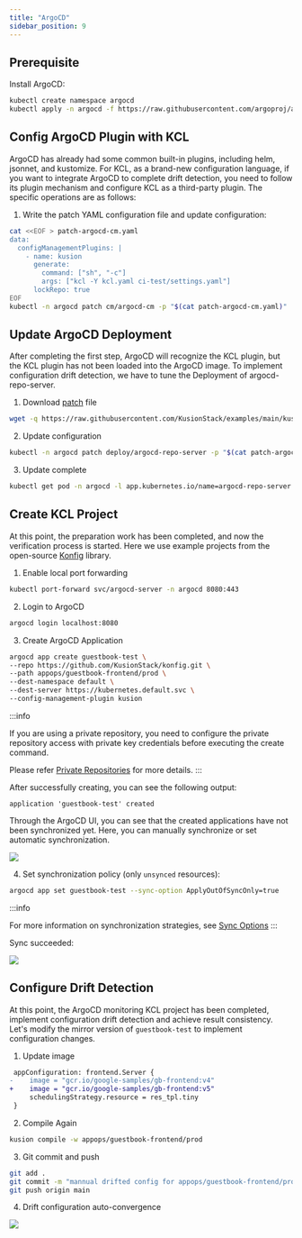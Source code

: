 ```yaml
---
title: "ArgoCD"
sidebar_position: 9
---
```


## Prerequisite

Install ArgoCD:

```bash
kubectl create namespace argocd
kubectl apply -n argocd -f https://raw.githubusercontent.com/argoproj/argo-cd/stable/manifests/install.yaml
```

## Config ArgoCD Plugin with KCL

ArgoCD has already had some common built-in plugins, including helm, jsonnet, and kustomize. For KCL, as a brand-new configuration language, if you want to integrate ArgoCD to complete drift detection, you need to follow its plugin mechanism and configure KCL as a third-party plugin. The specific operations are as follows:

1. Write the patch YAML configuration file and update configuration:

```bash
cat <<EOF > patch-argocd-cm.yaml
data:
  configManagementPlugins: |
    - name: kusion
      generate:
        command: ["sh", "-c"]
        args: ["kcl -Y kcl.yaml ci-test/settings.yaml"]
      lockRepo: true
EOF
kubectl -n argocd patch cm/argocd-cm -p "$(cat patch-argocd-cm.yaml)"
```

## Update ArgoCD Deployment

After completing the first step, ArgoCD will recognize the KCL plugin, but the KCL plugin has not been loaded into the ArgoCD image. To implement configuration drift detection, we have to tune the Deployment of argocd-repo-server.

1. Download [patch](https://github.com/KusionStack/examples/blob/main/kusion/argo-cd/patch-argocd-repo-server.yaml) file

```bash
wget -q https://raw.githubusercontent.com/KusionStack/examples/main/kusion/argo-cd/patch-argocd-repo-server.yaml
```

2. Update configuration

```bash
kubectl -n argocd patch deploy/argocd-repo-server -p "$(cat patch-argocd-repo-server.yaml)"
```

3. Update complete

```bash
kubectl get pod -n argocd -l app.kubernetes.io/name=argocd-repo-server
```

## Create KCL Project

At this point, the preparation work has been completed, and now the verification process is started. Here we use example projects from the open-source [Konfig](https://github.com/KusionStack/konfig) library.

1. Enable local port forwarding

```bash
kubectl port-forward svc/argocd-server -n argocd 8080:443
```

2. Login to ArgoCD

```bash
argocd login localhost:8080
```

3. Create ArgoCD Application

```bash
argocd app create guestbook-test \
--repo https://github.com/KusionStack/konfig.git \
--path appops/guestbook-frontend/prod \
--dest-namespace default \
--dest-server https://kubernetes.default.svc \
--config-management-plugin kusion
```

:::info

If you are using a private repository, you need to configure the private repository access with private key credentials before executing the create command.

Please refer [Private Repositories](https://argo-cd.readthedocs.io/en/stable/user-guide/private-repositories/#ssh-private-key-credential) for more details.
:::

After successfully creating, you can see the following output:

```
application 'guestbook-test' created
```

Through the ArgoCD UI, you can see that the created applications have not been synchronized yet. 
Here, you can manually synchronize or set automatic synchronization.

![](/img/docs/user_docs/guides/argocd/out-of-sync.jpg)

4. Set synchronization policy (only `unsynced` resources):

```bash
argocd app set guestbook-test --sync-option ApplyOutOfSyncOnly=true
```

:::info

For more information on synchronization strategies, see [Sync Options](https://argo-cd.readthedocs.io/en/stable/user-guide/sync-options/)
:::

Sync succeeded:

![](/img/docs/user_docs/guides/argocd/synced.jpg)

## Configure Drift Detection

At this point, the ArgoCD monitoring KCL project has been completed, implement configuration drift detection and achieve result consistency.
Let's modify the mirror version of `guestbook-test` to implement configuration changes.

1. Update image

```diff
 appConfiguration: frontend.Server {
-    image = "gcr.io/google-samples/gb-frontend:v4"
+    image = "gcr.io/google-samples/gb-frontend:v5"
     schedulingStrategy.resource = res_tpl.tiny
 }
```

2. Compile Again

```bash
kusion compile -w appops/guestbook-frontend/prod
```

3. Git commit and push

```bash
git add .
git commit -m "mannual drifted config for appops/guestbook-frontend/prod"
git push origin main
```

4. Drift configuration auto-convergence

![](/img/docs/user_docs/guides/argocd/reconcile-drifted-config.jpg)
